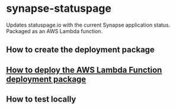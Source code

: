 # synapse-statuspage
Updates statuspage.io with the current Synapse application status.  Packaged as an AWS Lambda function.

## How to create the deployment package
## [How to deploy the AWS Lambda Function deployment package](http://docs.aws.amazon.com/lambda/latest/dg/vpc-rds-upload-deployment-pkg.html)
## How to test locally
